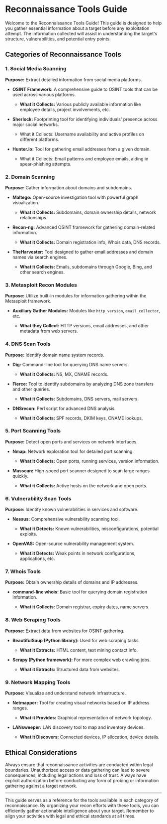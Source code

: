 # Reconnaissance Tools Guide
Welcome to the Reconnaissance Tools Guide! This guide is designed to help you gather essential information about a target before any exploitation attempt. The information collected will assist in understanding the target's structure, vulnerabilities, and potential entry points.

## Categories of Reconnaissance Tools
### 1. Social Media Scanning
**Purpose:** Extract detailed information from social media platforms.

* **OSINT Framework:** A comprehensive guide to OSINT tools that can be used across various platforms.
    - **What it Collects:** Various publicly available information like employee details, project involvements, etc.
* **Sherlock:** Footprinting tool for identifying individuals' presence across major social networks.

    - What it Collects: Username availability and active profiles on different platforms.
* **Hunter.io:** Tool for gathering email addresses from a given domain.

    - What it Collects: Email patterns and employee emails, aiding in spear-phishing attempts.

### 2. Domain Scanning
**Purpose:** Gather information about domains and subdomains.

* **Maltego:** Open-source investigation tool with powerful graph visualization.

    - **What it Collects:** Subdomains, domain ownership details, network relationships.

* **Recon-ng:** Advanced OSINT framework for gathering domain-related information.

    - **What it Collects:** Domain registration info, Whois data, DNS records.

* **TheHarvester:** Tool designed to gather email addresses and domain names via search engines.

    - **What it Collects:** Emails, subdomains through Google, Bing, and other search engines.

### 3. Metasploit Recon Modules
**Purpose:** Utilize built-in modules for information gathering within the Metasploit framework.

* **Auxiliary Gather Modules:** Modules like `http_version`, `email_collector`, etc.

    - **What they Collect:** HTTP versions, email addresses, and other metadata from web servers.

### 4. DNS Scan Tools
**Purpose:** Identify domain name system records.

* **Dig:** Command-line tool for querying DNS name servers.

    - **What it Collects:** NS, MX, CNAME records.

* **Fierce:** Tool to identify subdomains by analyzing DNS zone transfers and other queries.

    - **What it Collects:** Subdomains, DNS servers, mail servers.

* **DNSrecon:** Perl script for advanced DNS analysis.

    - **What it Collects:** SPF records, DKIM keys, CNAME lookups.

### 5. Port Scanning Tools
**Purpose:** Detect open ports and services on network interfaces.

* **Nmap:** Network exploration tool for detailed port scanning.

    - **What it Collects:** Open ports, running services, version information.

* **Masscan:** High-speed port scanner designed to scan large ranges quickly.

    - **What it Collects:** Active hosts on the network and open ports.

### 6. Vulnerability Scan Tools
**Purpose:** Identify known vulnerabilities in services and software.

* **Nessus:** Comprehensive vulnerability scanning tool.

    - **What it Detects:** Known vulnerabilities, misconfigurations, potential exploits.

* **OpenVAS:** Open-source vulnerability management system.

    - **What it Detects:** Weak points in network configurations, applications, etc.

### 7. Whois Tools
**Purpose:** Obtain ownership details of domains and IP addresses.

* **command-line whois:** Basic tool for querying domain registration information.

    - **What it Collects:** Domain registrar, expiry dates, name servers.

### 8. Web Scraping Tools
**Purpose:** Extract data from websites for OSINT gathering.

* **BeautifulSoup (Python library):** Used for web scraping tasks.

    - **What it Extracts:** HTML content, text mining contact info.

* **Scrapy (Python framework):** For more complex web crawling jobs.

    - **What it Extracts:** Structured data from websites.

### 9. Network Mapping Tools
**Purpose:** Visualize and understand network infrastructure.

* **Netmapper:** Tool for creating visual networks based on IP address ranges.

    - **What it Provides:** Graphical representation of network topology.

* **LANsweeper:** LAN discovery tool to map and inventory devices.

    - **What it Discovers:** Connected devices, IP allocation, device details.

## Ethical Considerations
Always ensure that reconnaissance activities are conducted within legal boundaries. Unauthorized access or data gathering can lead to severe consequences, including legal actions and loss of trust. Always have explicit authorization before conducting any form of probing or information gathering against a target network.

---
This guide serves as a reference for the tools available in each category of reconnaissance. By organizing your recon efforts with these tools, you can efficiently gather actionable intelligence about your target. Remember to align your activities with legal and ethical standards at all times.